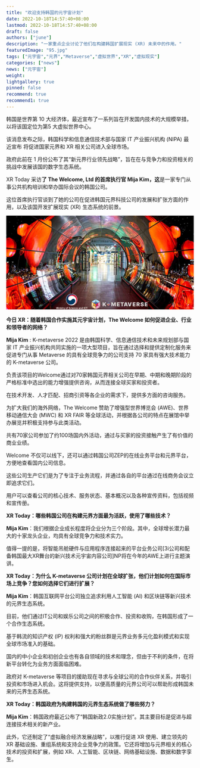```yaml
---
title: "欢迎支持韩国的元宇宙计划"
date: 2022-10-18T14:57:40+08:00
lastmod: 2022-10-18T14:57:40+08:00
draft: false
authors: ["june"]
description: "一家重点企业讨论了他们在构建韩国扩展现实 (XR) 未来中的作用。"
featuredImage: "95.jpg"
tags: ["元宇宙","元界","Metaverse","虚拟世界","XR","虚拟现实"]
categories: ["news"]
news: ["元宇宙"]
weight: 
lightgallery: true
pinned: false
recommend: true
recommend1: true
---
```




韩国是世界第 10 大经济体，最近宣布了一系列旨在开发国内技术的大规模举措，以将该国定位为第5 大虚拟世界中心。

该消息发布之际，韩国科学和信息通信技术部与国家 IT 产业振兴机构 (NIPA) 最近宣布 将促进国家元界和 XR 相关公司进入全球市场。

政府此前在 1 月份公布了其“新元界行业领先战略”，旨在在与竞争力和投资相关的挑战中发展该国的数字生态系统。

XR Today 采访**了 The Welcome, Ltd 的首席执行官 Mija Kim，这**是一家专门从事公共机构培训和举办国际会议的韩国公司。

这位首席执行官谈到了她的公司在促进韩国元界科技公司的发展和扩张方面的作用，以及该国开发扩展现实 (XR) 生态系统的前景。

![94](94.jpg)



**今日 XR：随着韩国合作实施其元宇宙计划，The Welcome 如何促进企业、行业和领导者的网络？**

**Mija Kim** : K-metaverse 2022 是由韩国科学、信息通信技术和未来规划部与国家 IT 产业振兴机构共同实施的一项大型项目，旨在通过选择和提供定制化服务来促进专门从事 Metaverse 的具有全球竞争力的公司支持 70 家具有强大技术能力的 K-metaverse 公司。

负责该项目的Welcome通过对70家韩国元界相关公司在早期、中期和晚期阶段的严格标准中选出的能力增强提供咨询，从而连接全球买家和投资者。

在技术开发、人才匹配、招商引资等各企业的需求下，提供多方面的咨询服务。

为扩大我们的海外网络，The Welcome 赞助了增强型世界博览会 (AWE)、世界移动通信大会 (MWC) 和 XR FAIR 等全球活动，并根据各公司的特点在展馆中举办展览并积极支持参与此类活动。

共有70家公司参加了约100场国内外活动，通过与买家的投资接触产生了有价值的商业业绩。

Welcome 不仅可以线下，还可以通过韩国公司ZEP的在线业务平台和元界平台，方便地查看国内公司信息。

这些公司生产它们是为了专注于业务流程，并通过各自的平台通过在线商务会议立即追求它们。

用户可以查看公司的核心技术、服务状态、基本概况以及各种宣传资料，包括视频和宣传册。



**XR Today：哪些韩国公司在构建元界方面最为活跃，使用了哪些技术？**

**Mija Kim**：我们根据企业成长程度将企业分为三个阶段。其中，全球增长潜力最大的十家龙头企业，均具有全球竞争力和技术实力。

值得一提的是，将智能吊舱硬件与应用程序连接起来的平台业务公司[3i公司和配备韩国最大XR舞台的新兴技术元宇宙内容公司]NP将在今年的AWE上进行主题演讲。



**XR Today：为什么 K-metaverse 公司计划在全球扩张，他们计划如何在国际市场上竞争？您如何选择它们进行扩展？**

**Mija Kim**：韩国互联网平台公司独立追求利用人工智能 (AI) 和区块链等新兴技术的元界生态系统。

目前，他们通过IT公司和娱乐公司之间的积极合作、投资和收购，在韩国形成了一个合作生态系统。

基于韩流的知识产权 (IP) 权利和强大的粉丝群是元界业务多元化盈利模式和实现全球市场准入的基础。

国内的中小企业和初创企业也有各自领域的技术和理念，但由于不利的条件，在将新平台转化为业务方面面临困难。

政府对 K-metaverse 等项目的援助现在寻求与全球公司的合作伙伴关系，并吸引投资和市场进入机会。这将提供支持，以便高质量的元界公司可以帮助形成韩国未来的元界生态系统。



**XR Today：韩国政府为构建韩国的元界生态系统做了哪些努力？**

**Mija Kim**：韩国政府最近公布了“韩国新政2.0实施计划”。其主要目标是促进与超连接技术相关的新产业。

此外，它还制定了“虚拟融合经济发展战略”，以推行促进 XR 使用、建立领先的 XR 基础设施、重组系统和支持企业竞争力的政策。它还将增加与元界相关的核心技术的投资和扩展，例如 XR、人工智能、区块链、网络基础设施、数据和数字孪生。

